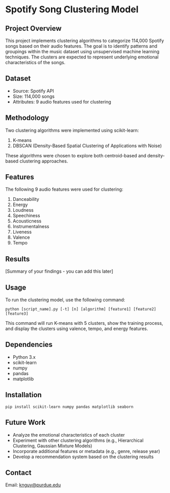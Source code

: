 # Spotify Song Clustering Model

## Project Overview
This project implements clustering algorithms to categorize 114,000 Spotify songs based on their audio features. The goal is to identify patterns and groupings within the music dataset using unsupervised machine learning techniques. The clusters are expected to represent underlying emotional characteristics of the songs.

## Dataset
- Source: Spotify API
- Size: 114,000 songs
- Attributes: 9 audio features used for clustering

## Methodology
Two clustering algorithms were implemented using scikit-learn:
1. K-means
2. DBSCAN (Density-Based Spatial Clustering of Applications with Noise)

These algorithms were chosen to explore both centroid-based and density-based clustering approaches.

## Features
The following 9 audio features were used for clustering:
1. Danceability
2. Energy
3. Loudness
4. Speechiness
5. Acousticness
6. Instrumentalness
7. Liveness
8. Valence
9. Tempo

## Results
[Summary of your findings - you can add this later]

## Usage
To run the clustering model, use the following command:
```shell
python [script_name].py [-t] [n] [algorithm] [feature1] [feature2] [feature3]
```
This command will run K-means with 5 clusters, show the training process, and display the clusters using valence, tempo, and energy features.

## Dependencies
- Python 3.x
- scikit-learn
- numpy
- pandas 
- matplotlib

## Installation
```shell
pip install scikit-learn numpy pandas matplotlib seaborn
```

## Future Work
- Analyze the emotional characteristics of each cluster
- Experiment with other clustering algorithms (e.g., Hierarchical Clustering, Gaussian Mixture Models)
- Incorporate additional features or metadata (e.g., genre, release year)
- Develop a recommendation system based on the clustering results

## Contact
Email: knguy@purdue.edu
